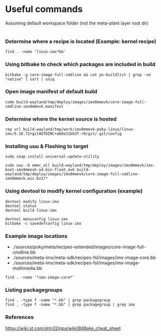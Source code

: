 
# Useful commands
Assuming default workspace folder (not the meta-plant layer root dir)
<br/><br/>

### Determine where a recipe is located (Example: kernel recipe)
```
find . -name 'linux-imx*bb'
```

### Using bitbake to check which packages are included in build
```
bitbake -g core-image-full-cmdline && cat pn-buildlist | grep -ve "native" | sort | uniq
```

### Open image manifest of default build
```
code build-wayland/tmp/deploy/images/imx8mmevk/core-image-full-cmdline-imx8mmevk.manifest
```

### Determine where the kernel source is hosted
```
rep url build-wayland/tmp/work/imx8mmevk-poky-linux/linux-imx/5.10.72+gitAUTOINC+a68e31b63f-r0/git/.git/config
```

### Installing uuu & Flashing to target
```
sudo snap install universal-update-utility

sudo uuu -b emmc_all build-wayland/tmp/deploy/images/imx8mmevk/imx-boot-imx8mmevk-sd.bin-flash_evk build-wayland/tmp/deploy/images/imx8mmevk/core-image-full-cmdline-imx8mmevk.wic.bz2/*
```

### Using devtool to modify kernel configuration (example)
```
devtool modify linux-imx
devtool status
devtool build linux-imx

devtool menuconfig linux-imx
bitbake -c savedefconfig linux-imx
```

### Example image locations
* ./sources/poky/meta/recipes-extended/images/core-image-full-cmdline.bb
* ./sources/meta-imx/meta-sdk/recipes-fsl/images/imx-image-core.bb
* ./sources/meta-imx/meta-sdk/recipes-fsl/images/imx-image-multimedia.bb
```
find . -name '*imx-image-core*'
```

### Listing packagegroups
```
find . -type f -name "*.bb" | grep packagegroup
find . -type f -name "*.bb" | grep packagegroup | grep imx
```

### References
https://wiki.st.com/stm32mpu/wiki/BitBake_cheat_sheet





